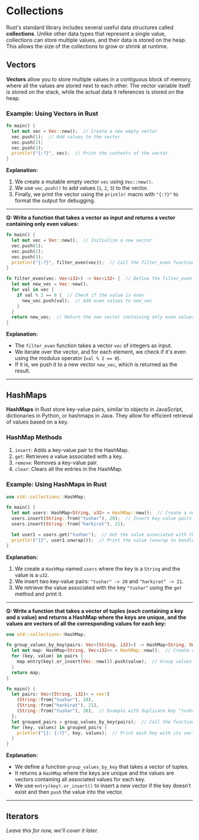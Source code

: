 # Collections

Rust's standard library includes several useful data structures called **collections**. Unlike other data types that represent a single value, collections can store multiple values, and their data is stored on the heap. This allows the size of the collections to grow or shrink at runtime.

## Vectors

**Vectors** allow you to store multiple values in a contiguous block of memory, where all the values are stored next to each other. The vector variable itself is stored on the stack, while the actual data it references is stored on the heap.

### Example: Using Vectors in Rust
```rust
fn main() {
  let mut vec = Vec::new();  // Create a new empty vector
  vec.push(1);  // Add values to the vector
  vec.push(2);
  vec.push(3);
  println!("{:?}", vec);  // Print the contents of the vector
}
```

**Explanation:**
1. We create a mutable empty vector `vec` using `Vec::new()`.
2. We use `vec.push()` to add values (`1`, `2`, `3`) to the vector.
3. Finally, we print the vector using the `println!` macro with `"{:?}"` to format the output for debugging.

---

**Q: Write a function that takes a vector as input and returns a vector containing only even values:**

```rust
fn main() {
  let mut vec = Vec::new();  // Initialize a new vector
  vec.push(1);
  vec.push(2);
  vec.push(3);
  println!("{:?}", filter_even(vec));  // Call the filter_even function
}

fn filter_even(vec: Vec<i32>) -> Vec<i32> {  // Define the filter_even function
  let mut new_vec = Vec::new();
  for val in vec {
    if val % 2 == 0 {  // Check if the value is even
      new_vec.push(val);  // Add even values to new_vec
    }
  }
  return new_vec;  // Return the new vector containing only even values
}
```

**Explanation:**
- The `filter_even` function takes a vector `vec` of integers as input.
- We iterate over the vector, and for each element, we check if it's even using the modulus operator (`val % 2 == 0`).
- If it is, we push it to a new vector `new_vec`, which is returned as the result.

---

## HashMaps

**HashMaps** in Rust store key-value pairs, similar to objects in JavaScript, dictionaries in Python, or hashmaps in Java. They allow for efficient retrieval of values based on a key.

### HashMap Methods
1. `insert`: Adds a key-value pair to the HashMap.
2. `get`: Retrieves a value associated with a key.
3. `remove`: Removes a key-value pair.
4. `clear`: Clears all the entries in the HashMap.

### Example: Using HashMaps in Rust
```rust
use std::collections::HashMap;

fn main() {
  let mut users: HashMap<String, u32> = HashMap::new();  // Create a new HashMap
  users.insert(String::from("tushar"), 20);  // Insert key-value pairs
  users.insert(String::from("harkirat"), 21);

  let user1 = users.get("tushar");  // Get the value associated with the key "tushar"
  println!("{}", user1.unwrap());  // Print the value (unwrap to handle Option)
}
```

**Explanation:**
1. We create a `HashMap` named `users` where the key is a `String` and the value is a `u32`.
2. We insert two key-value pairs: `"tushar" -> 20` and `"harkirat" -> 21`.
3. We retrieve the value associated with the key `"tushar"` using the `get` method and print it.

---

**Q: Write a function that takes a vector of tuples (each containing a key and a value) and returns a HashMap where the keys are unique, and the values are vectors of all the corresponding values for each key:**

```rust
use std::collections::HashMap;

fn group_values_by_key(pairs: Vec<(String, i32)>) -> HashMap<String, Vec<i32>> {  // Update the return type
  let mut map: HashMap<String, Vec<i32>> = HashMap::new();  // Create a HashMap to store vectors
  for (key, value) in pairs {
    map.entry(key).or_insert(Vec::new()).push(value);  // Group values by key
  }
  return map;
}

fn main() {
  let pairs: Vec<(String, i32)> = vec![
    (String::from("tushar"), 20),
    (String::from("harkirat"), 21),
    (String::from("tushar"), 30),  // Example with duplicate key "tushar"
  ];
  let grouped_pairs = group_values_by_key(pairs);  // Call the function
  for (key, values) in grouped_pairs {
    println!("{}: {:?}", key, values);  // Print each key with its vector of values
  }
}
```

**Explanation:**
- We define a function `group_values_by_key` that takes a vector of tuples.
- It returns a `HashMap` where the keys are unique and the values are vectors containing all associated values for each key.
- We use `entry(key).or_insert()` to insert a new vector if the key doesn’t exist and then `push` the value into the vector.

---

## Iterators

_Leave this for now, we'll cover it later._
